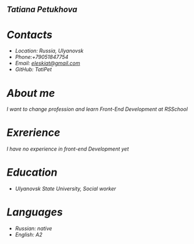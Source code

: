 ## *Tatiana Petukhova*
# *Contacts*
+ *Location: Russia, Ulyanovsk*
+ *Phone:+79051847754*
+ *Email: eleskiat@gmail.com*
+ *GitHub: TatiPet*
# *About me*
*I want to change profession and learn Front-End Development at RSSchool*
# *Exrerience*
*I have no experience in front-end Development yet*
# *Education*
+ *Ulyanovsk State University, Social worker*
# *Languages*
+ *Russian: native*
+ *English: A2*